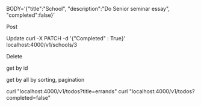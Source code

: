 BODY='{"title":"School", "description":"Do Senior seminar essay", "completed":false}'

Post

Update 
curl -X PATCH  -d '{"Completed" : True}' localhost:4000/v1/schools/3

Delete

get by id 


get by all by sorting, pagination

curl "localhost:4000/v1/todos?title=errands"
curl "localhost:4000/v1/todos?completed=false"